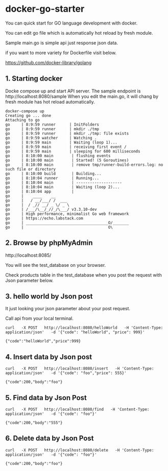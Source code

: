 # docker-go-starter

You can quick start for GO language development with docker.

You can edit go file which is automatically hot reload by fresh module.

Sample main.go is simple api just response json data. 

if you want to more variety for Dockerfile visit below.

https://github.com/docker-library/golang

## 1. Starting docker
Docke compose up and start API server. The sample endpoint is http://localhost:8080/sample
When you edit the main.go, it will chang by fresh module has hot reload automatically.
```cassandraql
docker-compose up
Creating go ... done
Attaching to go
go     | 8:9:59 runner      | InitFolders
go     | 8:9:59 runner      | mkdir ./tmp
go     | 8:9:59 runner      | mkdir ./tmp: file exists
go     | 8:9:59 watcher     | Watching .
go     | 8:9:59 main        | Waiting (loop 1)...
go     | 8:9:59 main        | receiving first event /
go     | 8:9:59 main        | sleeping for 600 milliseconds
go     | 8:10:00 main        | flushing events
go     | 8:10:00 main        | Started! (5 Goroutines)
go     | 8:10:00 main        | remove tmp/runner-build-errors.log: no such file or directory
go     | 8:10:00 build       | Building...
go     | 8:10:04 runner      | Running...
go     | 8:10:04 main        | --------------------
go     | 8:10:04 main        | Waiting (loop 2)...
go     | 8:10:04 app         |
go     |    ____    __
go     |   / __/___/ /  ___
go     |  / _// __/ _ \/ _ \
go     | /___/\__/_//_/\___/ v3.3.10-dev
go     | High performance, minimalist Go web framework
go     | https://echo.labstack.com
go     | ____________________________________O/_______
go     |                                     O\

``` 
## 2. Browse by phpMyAdmin

http://localhost:8085/

You will see the test_database on your browser.

Check products table in the test_database when you post the request with Json parameter below.

## 3. hello world by Json post
It just looking your json parameter about your post request.
 
Call api from your local terminal.
```cassandraql
curl   -X POST   http://localhost:8080/helloWorld   -H 'Content-Type: application/json'   -d '{"code": "helloWorld", "price": 999}'

{"code":"helloWorld","price":999}
```

## 4. Insert data by Json post
```cassandraql
curl   -X POST   http://localhost:8080/insert   -H 'Content-Type: application/json'   -d '{"code": "foo","price": 555}'

{"code":200,"body":"foo"}
```

## 5. Find data by Json Post
```cassandraql
curl   -X POST   http://localhost:8080/find   -H 'Content-Type: application/json'   -d '{"code": "foo"}'

{"code":200,"body":"555"}
```

## 6. Delete data by Json Post
```cassandraql
curl   -X POST   http://localhost:8080/delete   -H 'Content-Type: application/json'   -d '{"code": "foo"}'

{"code":200,"body":"foo"}
```